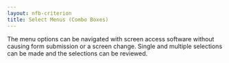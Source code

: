```yaml
---
layout: nfb-criterion
title: Select Menus (Combo Boxes)
---
```

The menu options can be navigated with screen access software without causing form submission or a screen change. Single and multiple selections can be made and the selections can be reviewed.
